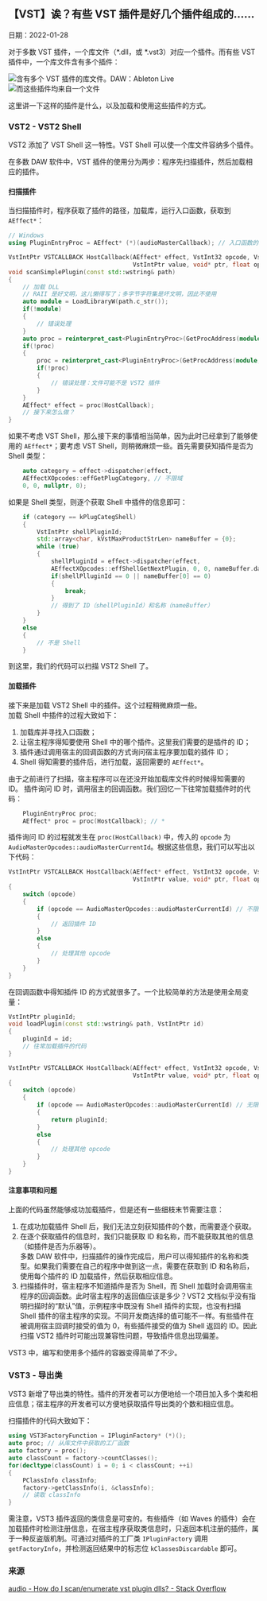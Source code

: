 ## 【VST】诶？有些 VST 插件是好几个插件组成的……
日期：2022-01-28

对于多数 VST 插件，一个库文件（*.dll，或 *.vst3）对应一个插件。而有些 VST 插件中，一个库文件含有多个插件：

![含有多个 VST 插件的库文件。DAW：Ableton Live](../images/multiple-plugins.png)  
![而这些插件均来自一个文件](../images/one-file.png)

这里讲一下这样的插件是什么，以及加载和使用这些插件的方式。

### VST2 - VST2 Shell
VST2 添加了 VST Shell 这一特性。VST Shell 可以使一个库文件容纳多个插件。

在多数 DAW 软件中，VST 插件的使用分为两步：程序先扫描插件，然后加载相应的插件。
#### 扫描插件
当扫描插件时，程序获取了插件的路径，加载库，运行入口函数，获取到 `AEffect*`：
```cpp
// Windows
using PluginEntryProc = AEffect* (*)(audioMasterCallback); // 入口函数的类型

VstIntPtr VSTCALLBACK HostCallback(AEffect* effect, VstInt32 opcode, VstInt32 index,
                                   VstIntPtr value, void* ptr, float opt); // 宿主程序的回调函数
void scanSimplePlugin(const std::wstring& path)
{
    // 加载 DLL
    // RAII 是好文明，这儿懒得写了；多字节字符集是坏文明，因此不使用
    auto module = LoadLibraryW(path.c_str());
    if(!module)
    {
        // 错误处理
    }
    auto proc = reinterpret_cast<PluginEntryProc>(GetProcAddress(module, "VSTPluginMain"));
    if(!proc)
    {
        proc = reinterpret_cast<PluginEntryProc>(GetProcAddress(module, "main"));
        if(!proc)
        {
            // 错误处理：文件可能不是 VST2 插件
        }
    }
    AEffect* effect = proc(HostCallback);
    // 接下来怎么做？
}
```
如果不考虑 VST Shell，那么接下来的事情相当简单，因为此时已经拿到了能够使用的 `AEffect*`；要考虑 VST Shell，则稍微麻烦一些。首先需要获知插件是否为 Shell 类型：
```cpp
    auto category = effect->dispatcher(effect,
    AEffectXOpcodes::effGetPlugCategory, // 不限域
    0, 0, nullptr, 0);
```
如果是 Shell 类型，则逐个获取 Shell 中插件的信息即可：
```cpp
    if (category == kPlugCategShell)
    {
        VstIntPtr shellPluginId;
        std::array<char, kVstMaxProductStrLen> nameBuffer = {0};
        while (true)
        {
            shellPluginId = effect->dispatcher(effect,
            AEffectXOpcodes::effShellGetNextPlugin, 0, 0, nameBuffer.data(), nameBuffer.size());
            if(shellPlluginId == 0 || nameBuffer[0] == 0)
            {
                break;
            }
            // 得到了 ID（shellPluginId）和名称（nameBuffer）
        }
    }
    else
    {
        // 不是 Shell
    }
```
到这里，我们的代码可以扫描 VST2 Shell 了。
#### 加载插件
接下来是加载 VST2 Shell 中的插件。这个过程稍微麻烦一些。  
加载 Shell 中插件的过程大致如下：
1. 加载库并寻找入口函数；
2. 让宿主程序得知要使用 Shell 中的哪个插件。这里我们需要的是插件的 ID；
3. 插件通过调用宿主的回调函数的方式询问宿主程序要加载的插件 ID；
4. Shell 得知需要的插件后，进行加载，返回需要的 `AEffect*`。

由于之前进行了扫描，宿主程序可以在还没开始加载库文件的时候得知需要的 ID。
插件询问 ID 时，调用宿主的回调函数。我们回忆一下往常加载插件时的代码：
```cpp
    PluginEntryProc proc;
    AEffect* proc = proc(HostCallback); // *
```
插件询问 ID 的过程就发生在 `proc(HostCallback)` 中，传入的 `opcode` 为 `AudioMasterOpcodes::audioMasterCurrentId`。根据这些信息，我们可以写出以下代码：
```cpp
VstIntPtr VSTCALLBACK HostCallback(AEffect* effect, VstInt32 opcode, VstInt32 index,
                                   VstIntPtr value, void* ptr, float opt) // 宿主程序的回调函数
{
    switch (opcode)
    {
        if (opcode == AudioMasterOpcodes::audioMasterCurrentId) // 不限域
        {
            // 返回插件 ID
        }
        else
        {
            // 处理其他 opcode
        }
    }
}
```
在回调函数中得知插件 ID 的方式就很多了。一个比较简单的方法是使用全局变量：
```cpp
VstIntPtr pluginId;
void loadPlugin(const std::wstring& path, VstIntPtr id)
{
    pluginId = id;
    // 往常加载插件的代码
}

VstIntPtr VSTCALLBACK HostCallback(AEffect* effect, VstInt32 opcode, VstInt32 index,
                                   VstIntPtr value, void* ptr, float opt) // 宿主程序的回调函数
{
    switch (opcode)
    {
        if (opcode == AudioMasterOpcodes::audioMasterCurrentId) // 无限域
        {
            return pluginId;
        }
        else
        {
            // 处理其他 opcode
        }
    }
}
```
#### 注意事项和问题
上面的代码虽然能够成功加载插件，但是还有一些细枝末节需要注意：
1. 在成功加载插件 Shell 后，我们无法立刻获知插件的个数，而需要逐个获取。
1. 在逐个获取插件的信息时，我们只能获取 ID 和名称，而不能获取其他的信息（如插件是否为乐器等）。  
   多数 DAW 软件中，扫描插件的操作完成后，用户可以得知插件的名称和类型。如果我们需要在自己的程序中做到这一点，需要在获取到 ID 和名称后，使用每个插件的 ID 加载插件，然后获取相应信息。
1. 扫描插件时，宿主程序不知道插件是否为 Shell，而 Shell 加载时会调用宿主程序的回调函数。此时宿主程序的返回值应该是多少？VST2 文档似乎没有指明扫描时的“默认”值，示例程序中既没有 Shell 插件的实现，也没有扫描 Shell 插件的宿主程序的实现。不同开发商选择的值可能不一样。有些插件在被调用宿主回调时接受的值为 0，有些插件接受的值为 Shell 返回的 ID。因此扫描 VST2 插件时可能出现兼容性问题，导致插件信息出现偏差。

VST3 中，编写和使用多个插件的容器变得简单了不少。
### VST3 - 导出类
VST3 新增了导出类的特性。插件的开发者可以方便地给一个项目加入多个类和相应信息；宿主程序的开发者可以方便地获取插件导出类的个数和相应信息。

扫描插件的代码大致如下：
```cpp
using VST3FactoryFunction = IPluginFactory* (*)();
auto proc; // 从库文件中获取的工厂函数
auto factory = proc();
auto classCount = factory->countClasses();
for(decltype(classCount) i = 0; i < classCount; ++i)
{
    PClassInfo classInfo;
    factory->getClassInfo(i, &classInfo);
    // 读取 classInfo
}
```
需注意，VST3 插件返回的类信息是可变的。有些插件（如 Waves 的插件）会在加载插件时检测注册信息，在宿主程序获取类信息时，只返回本机注册的插件，属于一种反盗版机制。可通过对插件的工厂类 `IPluginFactory` 调用 `getFactoryInfo`，并检测返回结果中的标志位 `kClassesDiscardable` 即可。
### 来源
[audio - How do I scan/enumerate vst plugin dlls? - Stack Overflow](https://stackoverflow.com/questions/1128958/how-do-i-scan-enumerate-vst-plugin-dlls)